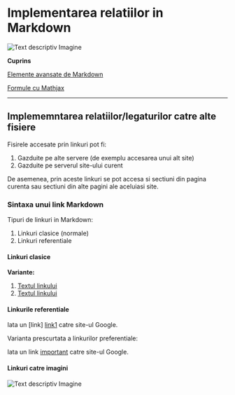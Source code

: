 # Implementarea relatiilor in Markdown

![Text descriptiv Imagine](https://th.bing.com/th/id/OIP.a1CexLzdq5ogQ4qzji7CCgHaFx?rs=1&pid=ImgDetMain)

**Cuprins**

[Elemente avansate de Markdown](avansate.md)

[Formule cu Mathjax](mathjax.md)

***

## Implememntarea relatiilor/legaturilor catre alte fisiere

Fisirele accesate prin linkuri pot fi:
1. Gazduite pe alte servere (de exemplu accesarea unui alt site)
2. Gazduite pe serverul site-ului curent

De asemenea, prin aceste linkuri se pot accesa si sectiuni din pagina curenta sau sectiuni din alte pagini ale aceluiasi site.

### Sintaxa unui link Markdown

Tipuri de linkuri in Markdown:
1. Linkuri clasice (normale)
2. Linkuri referentiale

#### Linkuri clasice 

**Variante:**
1. [Textul linkului](https://www.google.com/)
2. [Textul linkului](https://www.google.com/ "Accesare site Google")

#### Linkurile referentiale 

Iata un [link] [link1] catre site-ul Google.

[link1]: https://www.google.com/

Varianta prescurtata a linkurilor preferentiale:

Iata un link [important] catre site-ul Google.

[important]: https://www.google.com/

#### Linkuri catre imagini

![Text descriptiv Imagine](https://th.bing.com/th/id/OIP.a1CexLzdq5ogQ4qzji7CCgHaFx?rs=1&pid=ImgDetMain)
